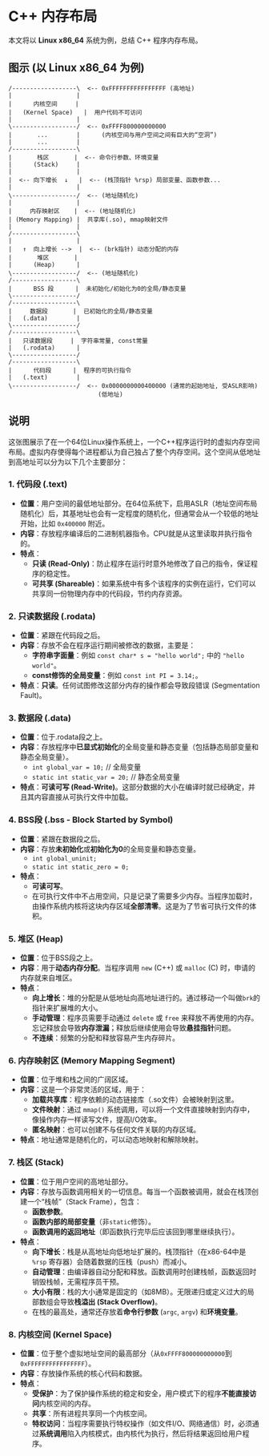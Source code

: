 # C++ 内存布局

本文将以 **Linux x86_64** 系统为例，总结 C++ 程序内存布局。

## 图示 (以 Linux x86_64 为例)

```text
/------------------\  <-- 0xFFFFFFFFFFFFFFFF (高地址)
|                  |
|      内核空间     |
|   (Kernel Space)   |  用户代码不可访问
|                  |
\------------------/  <-- 0xFFFF800000000000
|       ...        |      (内核空间与用户空间之间有巨大的“空洞”)
|       ...        |
/------------------\
|       栈区       |  <-- 命令行参数、环境变量
|      (Stack)     |
|                  |
|  <-- 向下增长  ↓   |  <-- (栈顶指针 %rsp) 局部变量、函数参数...
|                  |
\------------------/  <-- (地址随机化)
|                  |
|     内存映射区    |  <-- (地址随机化)
| (Memory Mapping) |  共享库(.so), mmap映射文件
|                  |
/------------------\
|                  |
|   ↑  向上增长 -->  |  <-- (brk指针) 动态分配的内存
|       堆区       |
|      (Heap)      |
\------------------/  <-- (地址随机化)
/------------------\
|      BSS 段      |  未初始化/初始化为0的全局/静态变量
\------------------/
/------------------\
|     数据段       |  已初始化的全局/静态变量
|   (.data)        |
\------------------/
/------------------\
|   只读数据段     |  字符串常量, const常量
|   (.rodata)      |
\------------------/
/------------------\
|      代码段      |  程序的可执行指令
|   (.text)        |
\------------------/  <-- 0x0000000000400000 (通常的起始地址, 受ASLR影响)
                         (低地址)
```

## 说明

这张图展示了在一个64位Linux操作系统上，一个C++程序运行时的虚拟内存空间布局。虚拟内存使得每个进程都认为自己独占了整个内存空间。这个空间从低地址到高地址可以分为以下几个主要部分：

### 1.  **代码段 (.text)**

* **位置**：用户空间的最低地址部分。在64位系统下，启用ASLR（地址空间布局随机化）后，其基地址也会有一定程度的随机化，但通常会从一个较低的地址开始，比如 `0x400000` 附近。
* **内容**：存放程序编译后的二进制机器指令。CPU就是从这里读取并执行指令的。
* **特点**：
    * **只读 (Read-Only)**：防止程序在运行时意外地修改了自己的指令，保证程序的稳定性。
    * **可共享 (Shareable)**：如果系统中有多个该程序的实例在运行，它们可以共享同一份物理内存中的代码段，节约内存资源。

### 2.  **只读数据段 (.rodata)**

* **位置**：紧跟在代码段之后。
* **内容**：存放不会在程序运行期间被修改的数据，主要是：
    * **字符串字面量**：例如 `const char* s = "hello world";` 中的 `"hello world"`。
    * **const修饰的全局变量**：例如 `const int PI = 3.14;`。
* **特点**：**只读**。任何试图修改这部分内存的操作都会导致段错误 (Segmentation Fault)。

### 3.  **数据段 (.data)**

* **位置**：位于.rodata段之上。
* **内容**：存放程序中**已显式初始化**的全局变量和静态变量（包括静态局部变量和静态全局变量）。
    * `int global_var = 10;` // 全局变量
    * `static int static_var = 20;` // 静态全局变量
* **特点**：**可读可写 (Read-Write)**。这部分数据的大小在编译时就已经确定，并且其内容直接从可执行文件中加载。

### 4.  **BSS段 (.bss - Block Started by Symbol)**

* **位置**：紧跟在数据段之后。
* **内容**：存放**未初始化**或**初始化为0**的全局变量和静态变量。
    * `int global_uninit;`
    * `static int static_zero = 0;`
* **特点**：
    * **可读可写**。
    * 在可执行文件中不占用空间，只是记录了需要多少内存。当程序加载时，由操作系统内核将这块内存区域**全部清零**。这是为了节省可执行文件的体积。

### 5.  **堆区 (Heap)**

* **位置**：位于BSS段之上。
* **内容**：用于**动态内存分配**。当程序调用 `new` (C++) 或 `malloc` (C) 时，申请的内存就来自堆区。
* **特点**：
    * **向上增长**：堆的分配是从低地址向高地址进行的。通过移动一个叫做`brk`的指针来扩展堆的大小。
    * **手动管理**：程序员需要手动通过 `delete` 或 `free` 来释放不再使用的内存。忘记释放会导致**内存泄漏**；释放后继续使用会导致**悬挂指针**问题。
    * **不连续**：频繁的分配和释放容易产生内存碎片。

### 6.  **内存映射区 (Memory Mapping Segment)**

* **位置**：位于堆和栈之间的广阔区域。
* **内容**：这是一个非常灵活的区域，用于：
    * **加载共享库**：程序依赖的动态链接库（.so文件）会被映射到这里。
    * **文件映射**：通过 `mmap()` 系统调用，可以将一个文件直接映射到内存中，像操作内存一样读写文件，提高I/O效率。
    * **匿名映射**：也可以创建不与任何文件关联的内存区域。
* **特点**：地址通常是随机化的，可以动态地映射和解除映射。

### 7.  **栈区 (Stack)**

* **位置**：位于用户空间的高地址部分。
* **内容**：存放与函数调用相关的一切信息。每当一个函数被调用，就会在栈顶创建一个“栈帧”（Stack Frame），包含：
    * **函数参数**。
    * **函数内部的局部变量**（非`static`修饰）。
    * **函数调用的返回地址**（即函数执行完毕后应该回到哪里继续执行）。
* **特点**：
    * **向下增长**：栈是从高地址向低地址扩展的。栈顶指针（在x86-64中是 `%rsp` 寄存器）会随着数据的压栈（push）而减小。
    * **自动管理**：由编译器自动分配和释放。函数调用时创建栈帧，函数返回时销毁栈帧，无需程序员干预。
    * **大小有限**：栈的大小通常是固定的（如8MB）。无限递归或定义过大的局部数组会导致**栈溢出 (Stack Overflow)**。
    * 在栈的最高处，通常还存放着**命令行参数** (`argc`, `argv`) 和**环境变量**。

### 8.  **内核空间 (Kernel Space)**

* **位置**：位于整个虚拟地址空间的最高部分（从`0xFFFF800000000000`到`0xFFFFFFFFFFFFFFFF`）。
* **内容**：存放操作系统的核心代码和数据。
* **特点**：
    * **受保护**：为了保护操作系统的稳定和安全，用户模式下的程序**不能直接访问**内核空间的内存。
    * **共享**：所有进程共享同一个内核空间。
    * **特权访问**：当程序需要执行特权操作（如文件I/O、网络通信）时，必须通过**系统调用**陷入内核模式，由内核代为执行，然后将结果返回给用户程序。
